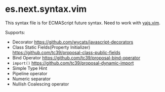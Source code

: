 # es.next.syntax.vim

This syntax file is for ECMAScript future syntax. Need to work with [yajs.vim][].

[yajs.vim]:https://github.com/othree/yajs.vim

Supports:

* Decorator <https://github.com/wycats/javascript-decorators>
* Class Static Fields(Property Initializer) <https://github.com/tc39/proposal-class-public-fields>
* Bind Operator <https://github.com/tc39/proposal-bind-operator>
* `import()` <https://github.com/tc39/proposal-dynamic-import>
* Simple Type Hint
* Pipeline operator
* Numeric separator
* Nullish Coalescing operator
